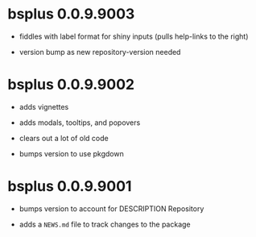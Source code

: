 # bsplus 0.0.9.9003

* fiddles with label format for shiny inputs (pulls help-links to the right)

* version bump as new repository-version needed

# bsplus 0.0.9.9002

* adds vignettes

* adds modals, tooltips, and popovers

* clears out a lot of old code

* bumps version to use pkgdown

# bsplus 0.0.9.9001

* bumps version to account for DESCRIPTION Repository

* adds a `NEWS.md` file to track changes to the package



